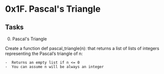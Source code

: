 # 0x1F. Pascal's Triangle

## Tasks

0. Pascal's Triangle

Create a function def pascal_triangle(n): that returns a list of lists of integers representing the Pascal’s triangle of n:

    -  Returns an empty list if n <= 0
    -  You can assume n will be always an integer

